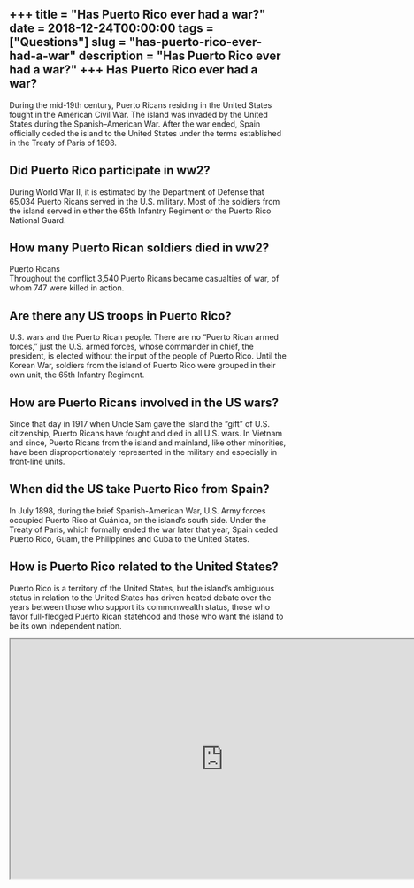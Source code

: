 +++
title = "Has Puerto Rico ever had a war?"
date = 2018-12-24T00:00:00
tags = ["Questions"]
slug = "has-puerto-rico-ever-had-a-war"
description = "Has Puerto Rico ever had a war?"
+++
Has Puerto Rico ever had a war?
-------------------------------

During the mid-19th century, Puerto Ricans residing in the United States fought in the American Civil War. The island was invaded by the United States during the Spanish–American War. After the war ended, Spain officially ceded the island to the United States under the terms established in the Treaty of Paris of 1898.

Did Puerto Rico participate in ww2?
-----------------------------------

During World War II, it is estimated by the Department of Defense that 65,034 Puerto Ricans served in the U.S. military. Most of the soldiers from the island served in either the 65th Infantry Regiment or the Puerto Rico National Guard.

How many Puerto Rican soldiers died in ww2?
-------------------------------------------

Puerto Ricans  
Throughout the conflict 3,540 Puerto Ricans became casualties of war, of whom 747 were killed in action.

Are there any US troops in Puerto Rico?
---------------------------------------

U.S. wars and the Puerto Rican people. There are no “Puerto Rican armed forces,” just the U.S. armed forces, whose commander in chief, the president, is elected without the input of the people of Puerto Rico. Until the Korean War, soldiers from the island of Puerto Rico were grouped in their own unit, the 65th Infantry Regiment.

How are Puerto Ricans involved in the US wars?
----------------------------------------------

Since that day in 1917 when Uncle Sam gave the island the “gift” of U.S. citizenship, Puerto Ricans have fought and died in all U.S. wars. In Vietnam and since, Puerto Ricans from the island and mainland, like other minorities, have been disproportionately represented in the military and especially in front-line units.

When did the US take Puerto Rico from Spain?
--------------------------------------------

In July 1898, during the brief Spanish-American War, U.S. Army forces occupied Puerto Rico at Guánica, on the island’s south side. Under the Treaty of Paris, which formally ended the war later that year, Spain ceded Puerto Rico, Guam, the Philippines and Cuba to the United States.

How is Puerto Rico related to the United States?
------------------------------------------------

Puerto Rico is a territory of the United States, but the island’s ambiguous status in relation to the United States has driven heated debate over the years between those who support its commonwealth status, those who favor full-fledged Puerto Rican statehood and those who want the island to be its own independent nation.

<iframe allow="accelerometer; autoplay; clipboard-write; encrypted-media; gyroscope; picture-in-picture" allowfullscreen="" class="__youtube_prefs__  epyt-is-override  no-lazyload" data-no-lazy="1" data-origheight="433" data-origwidth="770" data-skipgform_ajax_framebjll="" height="433" id="_ytid_28069" loading="lazy" src="https://www.youtube.com/embed/8peXfUnPe1Q?enablejsapi=1&autoplay=0&cc_load_policy=0&cc_lang_pref=&iv_load_policy=1&loop=0&modestbranding=0&rel=1&fs=1&playsinline=0&autohide=2&theme=dark&color=red&controls=1&" title="YouTube player" width="770"></iframe>